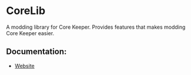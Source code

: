 # CoreLib
A modding library for Core Keeper. Provides features that makes modding Core Keeper easier.

## Documentation:
- [Website](https://corekeepermods.github.io/#/)